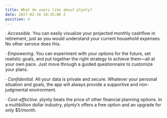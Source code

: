 ```yaml
---
title: What do users like about plynty?
date: 2017-02-16 19:35:00 Z
position: 4
---
```


· *Accessible.* You can easily visualize your projected monthly cashflow in retirement, just as you would understand your current household expenses. No other service does this.

· *Empowering.* You can experiment with your options for the future, set realistic goals, and put together the right strategy to achieve them—all at your own pace. Just move through a guided questionnaire to customize your plans.

· *Confidential.* All your data is private and secure. Whatever your personal situation and goals, the app will always provide a supportive and non-judgmental environment.

· *Cost-effective.* plynty beats the price of other financial planning options. In a multibillion dollar industry, plynty’s offers a free option and an upgrade for only $5/month.